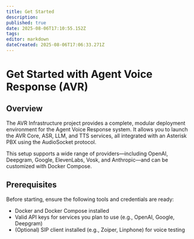 ```yaml
---
title: Get Started
description: 
published: true
date: 2025-08-06T17:10:55.152Z
tags: 
editor: markdown
dateCreated: 2025-08-06T17:06:33.271Z
---
```


# Get Started with Agent Voice Response (AVR)

## Overview

The AVR Infrastructure project provides a complete, modular deployment environment for the Agent Voice Response system. It allows you to launch the AVR Core, ASR, LLM, and TTS services, all integrated with an Asterisk PBX using the AudioSocket protocol.

This setup supports a wide range of providers—including OpenAI, Deepgram, Google, ElevenLabs, Vosk, and Anthropic—and can be customized with Docker Compose.

## Prerequisites

Before starting, ensure the following tools and credentials are ready:
- Docker and Docker Compose installed
- Valid API keys for services you plan to use (e.g., OpenAI, Google, Deepgram)
- (Optional) SIP client installed (e.g., Zoiper, Linphone) for voice testing
